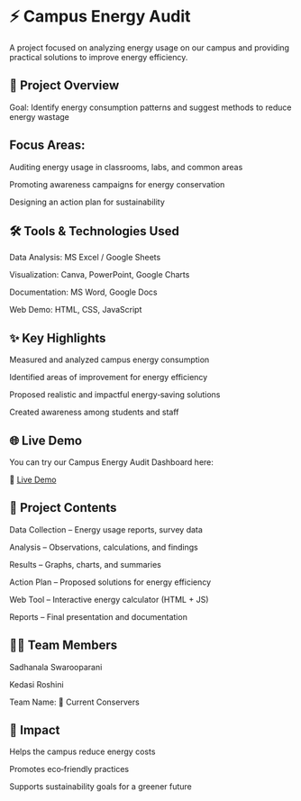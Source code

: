 # **⚡ Campus Energy Audit**

A project focused on analyzing energy usage on our campus and providing practical solutions to improve energy efficiency.

## **📌 Project Overview**

Goal: Identify energy consumption patterns and suggest methods to reduce energy wastage

## **Focus Areas:**

Auditing energy usage in classrooms, labs, and common areas

Promoting awareness campaigns for energy conservation

Designing an action plan for sustainability

## **🛠 Tools & Technologies Used**

Data Analysis: MS Excel / Google Sheets

Visualization: Canva, PowerPoint, Google Charts

Documentation: MS Word, Google Docs

Web Demo: HTML, CSS, JavaScript

## **✨ Key Highlights**

Measured and analyzed campus energy consumption

Identified areas of improvement for energy efficiency

Proposed realistic and impactful energy‑saving solutions

Created awareness among students and staff

## **🌐 Live Demo**

You can try our Campus Energy Audit Dashboard here:

🔗 [Live Demo](https://bit.ly/campus_energy_audit_action_plan)


## **📂 Project Contents**

Data Collection – Energy usage reports, survey data

Analysis – Observations, calculations, and findings

Results – Graphs, charts, and summaries

Action Plan – Proposed solutions for energy efficiency

Web Tool – Interactive energy calculator (HTML + JS)

Reports – Final presentation and documentation

## **👩‍💻 Team Members**

Sadhanala Swarooparani

Kedasi Roshini

Team Name: 🌿 Current Conservers

## **🌱 Impact**

Helps the campus reduce energy costs

Promotes eco‑friendly practices

Supports sustainability goals for a greener future
